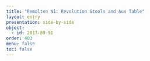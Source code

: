```yaml
---
title: "Remolten N1: Revolution Stools and Aux Table"
layout: entry
presentation: side-by-side
object:
  - id: 2017-89-91
order: 403
menu: false
toc: false
---
```

